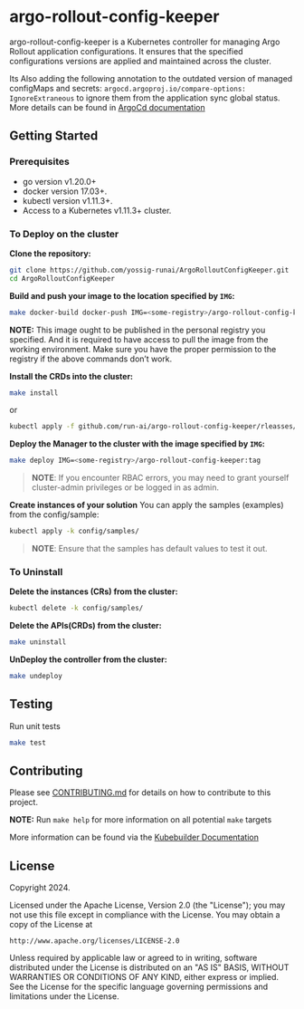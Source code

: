 # argo-rollout-config-keeper

argo-rollout-config-keeper is a Kubernetes controller for managing Argo Rollout application configurations. It ensures that the specified configurations versions are applied and maintained across the cluster.

Its Also adding the following annotation to the outdated version of managed configMaps and secrets: `argocd.argoproj.io/compare-options: IgnoreExtraneous` to ignore them from the application sync global status. More details can be found in [ArgoCd documentation](https://argo-cd.readthedocs.io/en/stable/user-guide/compare-options/)
## Getting Started

### Prerequisites
- go version v1.20.0+
- docker version 17.03+.
- kubectl version v1.11.3+.
- Access to a Kubernetes v1.11.3+ cluster.

### To Deploy on the cluster
**Clone the repository:**
```sh
git clone https://github.com/yossig-runai/ArgoRolloutConfigKeeper.git
cd ArgoRolloutConfigKeeper
```

**Build and push your image to the location specified by `IMG`:**

```sh
make docker-build docker-push IMG=<some-registry>/argo-rollout-config-keeper:tag
```

**NOTE:** This image ought to be published in the personal registry you specified.
And it is required to have access to pull the image from the working environment.
Make sure you have the proper permission to the registry if the above commands don’t work.

**Install the CRDs into the cluster:**

```sh
make install
```
or
```sh
kubectl apply -f github.com/run-ai/argo-rollout-config-keeper/rleasses/0.0.1/argo-rollout-config-keeper.yaml
``` 


**Deploy the Manager to the cluster with the image specified by `IMG`:**

```sh
make deploy IMG=<some-registry>/argo-rollout-config-keeper:tag
```

> **NOTE**: If you encounter RBAC errors, you may need to grant yourself cluster-admin
privileges or be logged in as admin.

**Create instances of your solution**
You can apply the samples (examples) from the config/sample:

```sh
kubectl apply -k config/samples/
```

>**NOTE**: Ensure that the samples has default values to test it out.

### To Uninstall
**Delete the instances (CRs) from the cluster:**

```sh
kubectl delete -k config/samples/
```

**Delete the APIs(CRDs) from the cluster:**

```sh
make uninstall
```

**UnDeploy the controller from the cluster:**

```sh
make undeploy
```

## Testing
Run unit tests
 ```sh
 make test
 ```
## Contributing

Please see [CONTRIBUTING.md](CONTRIBUTING.md) for details on how to contribute to this project.

**NOTE:** Run `make help` for more information on all potential `make` targets

More information can be found via the [Kubebuilder Documentation](https://book.kubebuilder.io/introduction.html)

## License

Copyright 2024.

Licensed under the Apache License, Version 2.0 (the "License");
you may not use this file except in compliance with the License.
You may obtain a copy of the License at

    http://www.apache.org/licenses/LICENSE-2.0

Unless required by applicable law or agreed to in writing, software
distributed under the License is distributed on an "AS IS" BASIS,
WITHOUT WARRANTIES OR CONDITIONS OF ANY KIND, either express or implied.
See the License for the specific language governing permissions and
limitations under the License.

